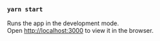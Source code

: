 

### `yarn start`

Runs the app in the development mode.\
Open [http://localhost:3000](http://localhost:3000) to view it in the browser.
